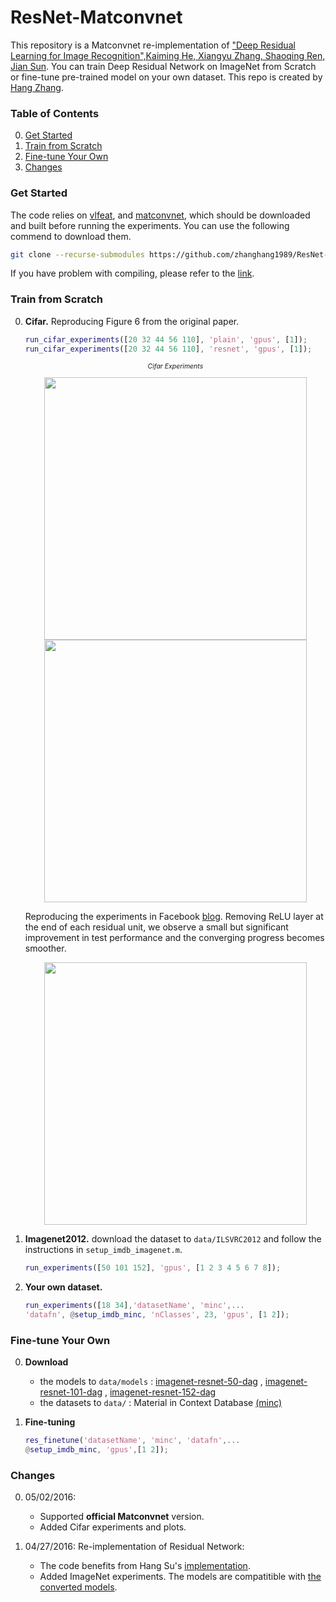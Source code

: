 # ResNet-Matconvnet

This repository is a Matconvnet re-implementation of ["Deep Residual Learning for Image Recognition",Kaiming He, Xiangyu Zhang, Shaoqing Ren, Jian Sun](http://arxiv.org/abs/1512.03385). You can train Deep Residual Network on ImageNet from Scratch or fine-tune pre-trained model on your own dataset. This repo is created by [Hang Zhang](http://www.hangzh.com).

### Table of Contents
0. [Get Started](#get-started)
0. [Train from Scratch](#train-from-scratch)
0. [Fine-tune Your Own](#fine-tune-your-own)
0. [Changes](#changes)

### Get Started

The code relies on [vlfeat](http://www.vlfeat.org/), and [matconvnet](http://www.vlfeat.org/matconvnet/), which should be downloaded and built before running the experiments. You can use the following commend to download them.
```sh
git clone --recurse-submodules https://github.com/zhanghang1989/ResNet-Matconvnet.git
```
If you have problem with compiling, please refer to the [link](http://zhanghang1989.github.io/ResNet/#compiling-vlfeat-and-matconvnet).	
### Train from Scratch
0. **Cifar.** Reproducing Figure 6 from the original paper.
	```matlab
	run_cifar_experiments([20 32 44 56 110], 'plain', 'gpus', [1]);
	run_cifar_experiments([20 32 44 56 110], 'resnet', 'gpus', [1]);
	```
	
	<p style="text-align:center; font-size:75%; font-style: italic;">Cifar Experiments</p>

	<div style="text-align:center"><img src ="https://raw.githubusercontent.com/zhanghang1989/ResNet-Matconvnet/master/figure/plain_cifar.png" width="420" /><img src ="https://raw.githubusercontent.com/zhanghang1989/ResNet-Matconvnet/master/figure/resnet_cifar.png" width="420" /></div>	
	
	Reproducing the experiments in Facebook [blog](http://torch.ch/blog/2016/02/04/resnets.html). Removing ReLU layer at the end of each residual unit, we observe a small but significant improvement in test performance and the converging progress becomes smoother. 
	
	<div style="text-align:center"><img src ="https://raw.githubusercontent.com/zhanghang1989/ResNet-Matconvnet/master/figure/resnet_relu.png" width="420" /></div>	

0. **Imagenet2012.** download the dataset to `data/ILSVRC2012` and follow the instructions in `setup_imdb_imagenet.m`.
	```matlab
	run_experiments([50 101 152], 'gpus', [1 2 3 4 5 6 7 8]);
	```

0. **Your own dataset.** 
	```matlab
	run_experiments([18 34],'datasetName', 'minc',...
	'datafn', @setup_imdb_minc, 'nClasses', 23, 'gpus', [1 2]);
	```

### Fine-tune Your Own

0. **Download** 
	- the models to `data/models` : [imagenet-resnet-50-dag](http://www.vlfeat.org/matconvnet/pretrained) 
, [imagenet-resnet-101-dag](http://www.vlfeat.org/matconvnet/pretrained) 
, [imagenet-resnet-152-dag](http://www.vlfeat.org/matconvnet/pretrained) 
	- the datasets to `data/` : Material in Context Database [(minc)](http://opensurfaces.cs.cornell.edu/publications/minc/)

0. **Fine-tuning**
	```matlab
	res_finetune('datasetName', 'minc', 'datafn',...
	@setup_imdb_minc, 'gpus',[1 2]);
	```

### Changes
0. 05/02/2016: 
	- Supported **official Matconvnet** version.
	- Added Cifar experiments and plots.

0. 04/27/2016: Re-implementation of Residual Network:
	- The code benefits from Hang Su's [implementation](https://github.com/suhangpro/matresnet). 
	- Added ImageNet experiments. The models are compatitible with [the converted models](http://www.vlfeat.org/matconvnet/pretrained). 
